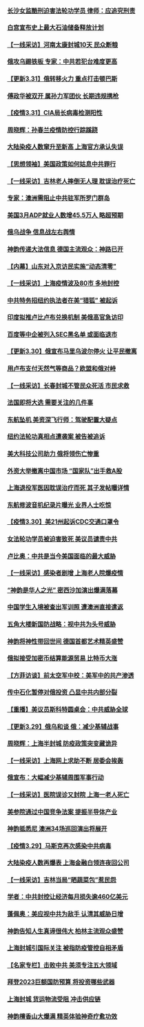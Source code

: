 #### [长沙女监酷刑迫害法轮功学员 律师：应追究刑责](../pages/nf4514/n13684077.md?t=04010704) 
#### [白宫宣布史上最大石油储备释放计划](../pages/nf4514/n13686959.md?t=04010704) 
#### [【一线采访】河南太康封城10天 民众断粮](../pages/nf4514/n13686135.md?t=04010704) 
#### [俄攻乌踢铁板 专家：中共若犯台难度更高](../pages/nf4514/n13681383.md?t=04010704) 
#### [【更新3.31】俄转移火力 重点打击顿巴斯](../pages/nf4514/n13686004.md?t=04010704) 
#### [傅政华被双开 属孙力军团伙 长期违规携枪](../pages/nf4514/n13685927.md?t=04010704) 
#### [【疫情3.31】CIA局长病毒检测阳性](../pages/nf4514/n13685504.md?t=04010704) 
#### [周晓辉：孙春兰疫情防控行踪蹊跷](../pages/nf4514/n13683831.md?t=04010704) 
#### [大陆染疫人数窜升至新高 上海官方承认失误](../pages/nf4514/n13685251.md?t=04010704) 
#### [【思想领袖】美国政策如何姑息中共罪行](../pages/nf4514/n13654193.md?t=04010704) 
#### [【一线采访】吉林老人摔倒无人理 耽误治疗死亡](../pages/nf4514/n13685746.md?t=04010704) 
#### [专家：澳洲需阻止中共驻军所罗门群岛](../pages/nf4514/n13685555.md?t=04010704) 
#### [美国3月ADP就业人数增45.5万人 略超预期](../pages/nf4514/n13684903.md?t=04010704) 
#### [俄乌战争 信息战左右舆情](../pages/nf4514/n13684987.md?t=04010704) 
#### [神韵传递大法信息 德国主流观众：神路已开](../pages/nf4514/n13684680.md?t=04010704) 
#### [【内幕】山东对入京访民实施“动态清零”](../pages/nf4514/n13684663.md?t=04010704) 
#### [【一线采访】上海疫情波及80市 多地封控](../pages/nf4514/n13684549.md?t=04010704) 
#### [中共特务招纽约执法者在美“猎狐” 被起诉](../pages/nf4514/n13684494.md?t=04010704) 
#### [印度拟推卢比卢布兑换机制 美俄高官急访印](../pages/nf4514/n13684425.md?t=04010704) 
#### [百度等中企被列入SEC黑名单 或面临退市](../pages/nf4514/n13684166.md?t=04010704) 
#### [【更新3.30】俄宣布马里乌波尔停火 让平民撤离](../pages/nf4514/n13683312.md?t=04010704) 
#### [用卢布支付天然气等商品？欧盟和俄对峙](../pages/nf4514/n13684096.md?t=04010704) 
#### [【一线采访】长春封城不管民众死活 市民求救](../pages/nf4514/n13683449.md?t=04010704) 
#### [法国即将大选 需要关注的几件事](../pages/nf4514/n13683808.md?t=04010704) 
#### [东航坠机 美资深飞行师：驾驶配置大疑点](../pages/nf4514/n13683989.md?t=04010704) 
#### [纽约法轮功真相点遭袭案 被告被追诉](../pages/nf4514/n13682451.md?t=04010704) 
#### [美大科技公司助力 俄将领伤亡惨重](../pages/nf4514/n13683899.md?t=04010704) 
#### [外资大举撤离中国市场 “国家队”出手救A股](../pages/nf4514/n13683770.md?t=04010704) 
#### [上海退役军医因耽误治疗而死 其子发帖曝详情](../pages/nf4514/n13682858.md?t=04010704) 
#### [东航修波音机纪录片曝光 业界人士吃惊](../pages/nf4514/n13681599.md?t=04010704) 
#### [【疫情3.30】美21州起诉CDC交通口罩令](../pages/nf4514/n13681868.md?t=04010704) 
#### [女法轮功学员被迫害致死 美议员谴责中共](../pages/nf4514/n13682069.md?t=04010704) 
#### [卢比奥：中共是当今美国面临的最大威胁](../pages/nf4514/n13682531.md?t=04010704) 
#### [【一线采访】感染者剧增 上海老人院爆疫情](../pages/nf4514/n13682806.md?t=04010704) 
#### [“神韵是华人之光” 密西沙加演出爆满落幕](../pages/nf4514/n13682869.md?t=04010704) 
#### [中国学生入境被查出军训照 遭澳洲直接遣返](../pages/nf4514/n13682914.md?t=04010704) 
#### [五角大楼新国防战略：视中共为头号威胁](../pages/nf4514/n13682512.md?t=04010704) 
#### [神韵将神性带回世间 德国首都艺术精英盛赞](../pages/nf4514/n13682628.md?t=04010704) 
#### [俄拟接受加密币结算能源贸易 比特币大涨](../pages/nf4514/n13682181.md?t=04010704) 
#### [【方菲访谈】前太空军中校：美军中的共产渗透](../pages/nf4514/n13681422.md?t=04010704) 
#### [传中石化暂停对俄投资 凸显中共内部分裂](../pages/nf4514/n13682268.md?t=04010704) 
#### [【重播】美议员斯科特圆桌会：中共威胁全球](../pages/nf4514/n13681321.md?t=04010704) 
#### [【更新3.29】俄乌和谈 俄：减少基辅战事](../pages/nf4514/n13680855.md?t=04010704) 
#### [周晓辉：上海半封城 防疫政策突变藏诡异](../pages/nf4514/n13679423.md?t=04010704) 
#### [【一线采访】上海网上求助不断 居委会挨轰](../pages/nf4514/n13681327.md?t=04010704) 
#### [俄宣布：大幅减少基辅周围军事行动](../pages/nf4514/n13681409.md?t=04010704) 
#### [【一线采访】医院误诊又封院 上海一老人死亡](../pages/nf4514/n13680719.md?t=04010704) 
#### [美参院通过中国竞争法案 提振半导体产业](../pages/nf4514/n13681136.md?t=04010704) 
#### [神韵抵悉尼 澳洲34场巡回演出将展开](../pages/nf4514/n13675360.md?t=04010704) 
#### [【疫情3.29】马斯克再次感染中共病毒](../pages/nf4514/n13680482.md?t=04010704) 
#### [大陆染疫人数再爆表 上海金融白领连夜回公司](../pages/nf4514/n13680655.md?t=04010704) 
#### [【一线采访】吉林当局“晒蔬菜包”惹民怨](../pages/nf4514/n13680572.md?t=04010704) 
#### [学者：中共封控让经济每月损失逾460亿美元](../pages/nf4514/n13680436.md?t=04010704) 
#### [蓬佩奥：美应视中共为敌手 认清其威胁日增](../pages/nf4514/n13680073.md?t=04010704) 
#### [神韵告知人生真谛很伟大 柏林主流观众盛赞](../pages/nf4514/n13679924.md?t=04010704) 
#### [上海封城引国际关注 被指防疫管控自相矛盾](../pages/nf4514/n13679402.md?t=04010704) 
#### [【名家专栏】击败中共 美须专注五大领域](../pages/nf4514/n13679833.md?t=04010704) 
#### [拜登2023巨额国防预算 将投资哪些武器](../pages/nf4514/n13679550.md?t=04010704) 
#### [上海封城 货运物流受阻 冲击供应链](../pages/nf4514/n13679450.md?t=04010704) 
#### [神韵檀香山大爆满 精英体验神奇疗愈功效](../pages/nf4514/n13679092.md?t=04010704) 
